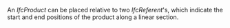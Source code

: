 An _IfcProduct_ can be placed relative to two _IfcReferent_'s, which indicate the start and end positions of the product along a linear section.
